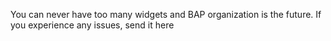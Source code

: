 You can never have too many widgets and BAP organization is the future. If you experience any issues, send it here
